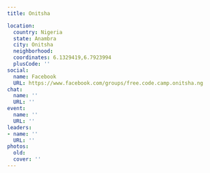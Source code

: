 ```yaml
---
title: Onitsha

location:
  country: Nigeria
  state: Anambra
  city: Onitsha
  neighborhood: 
  coordinates: 6.1329419,6.7923994
  plusCode: ''
social:
  name: Facebook
  URL: https://www.facebook.com/groups/free.code.camp.onitsha.ng
chat:
  name: ''
  URL: ''
event:
  name: ''
  URL: ''
leaders:
- name: ''
  URL: ''
photos:
  old: 
  cover: ''
---
```

